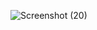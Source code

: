 ![Screenshot (20)](https://user-images.githubusercontent.com/76279317/110244580-61049400-7f85-11eb-8cfe-fd9d8cc7fef2.png)
